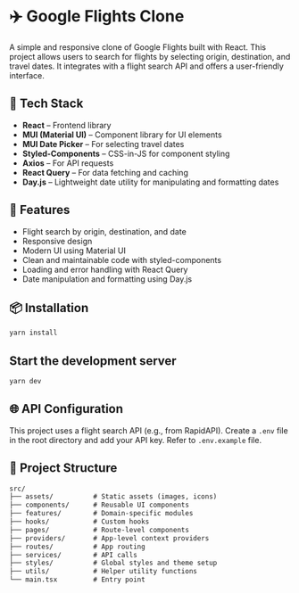 # ✈️ Google Flights Clone

A simple and responsive clone of Google Flights built with React. This project allows users to search for flights by selecting origin, destination, and travel dates. It integrates with a flight search API and offers a user-friendly interface.

## 🔧 Tech Stack

- **React** – Frontend library
- **MUI (Material UI)** – Component library for UI elements
- **MUI Date Picker** – For selecting travel dates
- **Styled-Components** – CSS-in-JS for component styling
- **Axios** – For API requests
- **React Query** – For data fetching and caching
- **Day.js** – Lightweight date utility for manipulating and formatting dates

## 🚀 Features

- Flight search by origin, destination, and date
- Responsive design
- Modern UI using Material UI
- Clean and maintainable code with styled-components
- Loading and error handling with React Query
- Date manipulation and formatting using Day.js

## 📦 Installation

```bash
yarn install
```

## Start the development server

```bash
yarn dev
```

## 🌐 API Configuration

This project uses a flight search API (e.g., from RapidAPI). Create a `.env` file in the root directory and add your API key. Refer to `.env.example` file.

## 📁 Project Structure

```txt
src/
├── assets/          # Static assets (images, icons)
├── components/      # Reusable UI components
├── features/        # Domain-specific modules
├── hooks/           # Custom hooks
├── pages/           # Route-level components
├── providers/       # App-level context providers
├── routes/          # App routing
├── services/        # API calls
├── styles/          # Global styles and theme setup
├── utils/           # Helper utility functions
└── main.tsx         # Entry point
```
